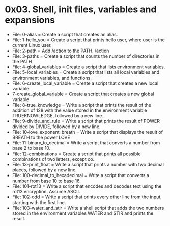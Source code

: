 # 0x03. Shell, init files, variables and expansions
- File: 0-alias = Create a script that creates an alias.
- File: 1-hello_you = Create a script that prints hello user, where user is the current Linux user.
- File: 2-path = Add /action to the PATH. /action
- File: 3-paths = Create a script that counts the number of directories in the PATH
- File: 4-global_variables = Create a script that lists environment variables.
- File: 5-local_variables = Create a script that lists all local variables and environment variables, and functions.
- File: 6-create_local_variable = Create a script that creates a new local variable.
- 7-create_global_variable = Create a script that creates a new global variable
- File: 8-true_knowledge = Write a script that prints the result of the addition of 128 with the value stored in the environment variable TRUEKNOWLEDGE, followed by a new line.
- File: 9-divide_and_rule = Write a script that prints the result of POWER divided by DIVIDE, followed by a new line.
- File: 10-love_exponent_breath = Write a script that displays the result of BREATH to the power LOVE
- File: 11-binary_to_decimal = Write a script that converts a number from base 2 to base 10.
- File: 12-combinations = Create a script that prints all possible combinations of two letters, except oo.
- File: 13-print_float = Write a script that prints a number with two decimal places, followed by a new line.
- File: 100-decimal_to_hexadecimal = Write a script that converts a number from base 10 to base 16.
- File: 101-rot13 = Write a script that encodes and decodes text using the rot13 encryption. Assume ASCII.
- File: 102-odd = Write a script that prints every other line from the input, starting with the first line.
- File: 103-water_and_stir = Write a shell script that adds the two numbers stored in the environment variables WATER and STIR and prints the result.
